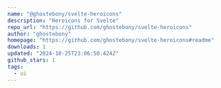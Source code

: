 ```yaml
---
name: "@ghostebony/svelte-heroicons"
description: "Heroicons for Svelte"
repo_url: "https://github.com/ghostebony/svelte-heroicons"
author: "ghostebony"
homepage: "https://github.com/ghostebony/svelte-heroicons#readme"
downloads: 1
updated: "2024-10-25T23:06:50.424Z"
github_stars: 1
tags: 
  - ui
---
```

